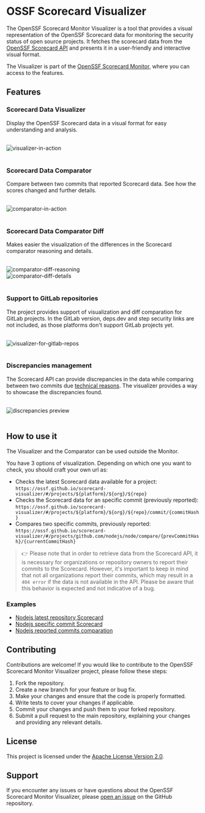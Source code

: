 # OSSF Scorecard Visualizer

The OpenSSF Scorecard Monitor Visualizer is a tool that provides a visual representation of the OpenSSF Scorecard data for monitoring the security status of open source projects. It fetches the scorecard data from the [OpenSSF Scorecard API](https://api.securityscorecards.dev/#/results) and presents it in a user-friendly and interactive visual format.

The Visualizer is part of the [OpenSSF Scorecard Monitor](https://github.com/UlisesGascon/openssf-scorecard-monitor), where you can access to the features.

## Features

### Scorecard Data Visualizer

Display the OpenSSF Scorecard data in a visual format for easy understanding and analysis.

<br>
    <div>
        <img src='.github/other/demo1.gif' alt="visualizer-in-action"/>
    </div>
</br>

### Scorecard Data Comparator

Compare between two commits that reported Scorecard data. See how the scores changed and further details.

<br>
    <div>
        <img src='.github/other/gif_comparator.gif' alt="comparator-in-action"/>
    </div>
</br>

### Scorecard Data Comparator Diff

Makes easier the visualization of the differences in the Scorecard comparator reasoning and details.

<br>
    <div>
        <img src='.github/other/comparator-diff1.png' alt="comparator-diff-reasoning"/>
    </div>
        <div>
        <img src='.github/other/comparator-diff2.png' alt="comparator-diff-details"/>
    </div>
</br>

### Support to GitLab repositories

The project provides support of visualization and diff comparation for GitLab projects. In the GitLab version, deps.dev and step security links are not included, as those platforms don't support GitLab projects yet.

<br>
    <div>
        <img src='.github/other/gitlab-support.png' alt="visualizer-for-gitlab-repos"/>
    </div>
</br>

### Discrepancies management

The Scorecard API can provide discrepancies in the data while comparing between two commits due [technical reasons](https://github.com/ossf/scorecard/issues/3438). The visualizer provides a way to showcase the discrepancies found.

<br>
    <div>
        <img src='.github/other/discrepancies.png' alt="discrepancies preview"/>
    </div>
</br>

## How to use it

The Visualizer and the Comparator can be used outside the Monitor.

You have 3 options of visualization. Depending on which one you want to check, you should craft your own url as:

- Checks the latest Scorecard data available for a project: `https://ossf.github.io/scorecard-visualizer/#/projects/${platform}/${org}/${repo}`
- Checks the Scorecard data for an specific commit (previously reported): `https://ossf.github.io/scorecard-visualizer/#/projects/${platform}/${org}/${repo}/commit/{commitHash}`
- Compares two specific commits, previously reported: `https://ossf.github.io/scorecard-visualizer/#/projects/github.com/nodejs/node/compare/{prevCommitHash}/{currentCommitHash}`

> 👉 Please note that in order to retrieve data from the Scorecard API, it is necessary for organizations or repository owners to report their commits to the Scorecard. However, it's important to keep in mind that not all organizations report their commits, which may result in a `404 error` if the data is not available in the API. Please be aware that this behavior is expected and not indicative of a bug.

### Examples

- [Nodejs latest repository Scorecard](https://ossf.github.io/scorecard-visualizer/#/projects/github.com/nodejs/node)
- [Nodejs specific commit Scorecard](https://ossf.github.io/scorecard-visualizer/#/projects/github.com/nodejs/node/commit/da80964a3d708ef3ae42d4424034f155ad37e07d)
- [Nodejs reported commits comparation](https://ossf.github.io/scorecard-visualizer/#/projects/github.com/nodejs/node/compare/2ac5e9889aba461f5a54d320973d2574980d206b/da80964a3d708ef3ae42d4424034f155ad37e07d)

## Contributing

Contributions are welcome! If you would like to contribute to the OpenSSF Scorecard Monitor Visualizer project, please follow these steps:

1. Fork the repository.
2. Create a new branch for your feature or bug fix.
3. Make your changes and ensure that the code is properly formatted.
4. Write tests to cover your changes if applicable.
5. Commit your changes and push them to your forked repository.
6. Submit a pull request to the main repository, explaining your changes and providing any relevant details.

## License

This project is licensed under the [Apache License Version 2.0](LICENSE).

## Support

If you encounter any issues or have questions about the OpenSSF Scorecard Monitor Visualizer, please [open an issue](https://github.com/ossf/scorecard-visualizer/issues/new) on the GitHub repository.

